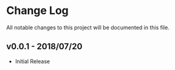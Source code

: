 # Change Log

All notable changes to this project will be documented in this file.

## v0.0.1 - 2018/07/20
- Initial Release

